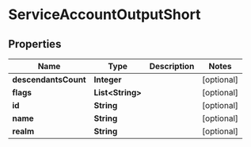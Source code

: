 

# ServiceAccountOutputShort

## Properties

Name | Type | Description | Notes
------------ | ------------- | ------------- | -------------
**descendantsCount** | **Integer** |  |  [optional]
**flags** | **List&lt;String&gt;** |  |  [optional]
**id** | **String** |  |  [optional]
**name** | **String** |  |  [optional]
**realm** | **String** |  |  [optional]




